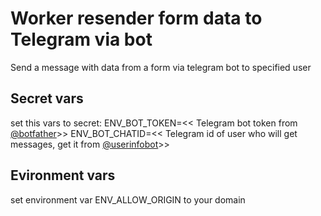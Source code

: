 # Worker resender form data to Telegram via bot

Send a message with data from a form via telegram bot to specified user

## Secret vars

set this vars to secret:
ENV_BOT_TOKEN=<< Telegram bot token from [@botfather](https://t.me/botfather)>>
ENV_BOT_CHATID=<< Telegram id of user who will get messages, get it from [@userinfobot](https://t.me/userinfobot)>>

## Evironment vars

set environment var ENV_ALLOW_ORIGIN to your domain
